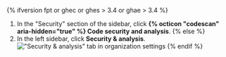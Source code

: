 {% ifversion fpt or ghec or ghes > 3.4 or ghae > 3.4 %}
1. In the "Security" section of the sidebar, click **{% octicon "codescan" aria-hidden="true" %} Code security and analysis**.
{% else %}
1. In the left sidebar, click **Security & analysis**.
  !["Security & analysis" tab in organization settings](/assets/images/help/organizations/org-settings-security-and-analysis.png)
{% endif %}
